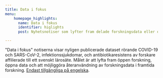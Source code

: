 ```yaml
---
title: Data i fokus
menu:
    homepage_highlights:
      name: Data i fokus
      identifier: higlights
      post: Nyhetsnotiser som lyfter fram delade forskningsdata eller data återanvändning. <a href="/highlights/">Endast tillgängliga på engelska <i class="fas fa-arrow-circle-right"></i></a>

---
```

"Data i fokus" notiserna  visar nyligen publicerade dataset rörande COVID-19 och SARS-CoV-2, infektionssjukdomar, och antibiotikaresistens av forskare affilierade till ett svenskt lärosäte. Målet är att lyfta fram öppen forskning, öppna data och att möjliggöra återanvändning av forskningsdata i  framtida forskning. <a href="/highlights/">Endast tillgängliga på engelska</a>.

